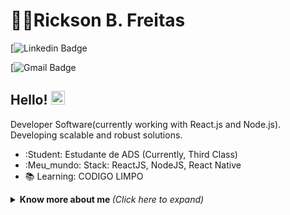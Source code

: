# :man_technologist:Rickson B. Freitas

[![Linkedin Badge](https://www.linkedin.com/login/pt)

[![Gmail Badge](https://accounts.google.com/v3/signin/identifier?continue=https%3A%2F%2Fmail.google.com%2Fmail%2F%3Fhl%3Dpt-BR&emr=1&hl=pt-BR&ifkv=ASKV5MjBlVv2RwoUZpSEZtx7A69dLNxG6bEZJ5qQYDJggu1xlPl7aYuU4B3LoQs6vGqthqauS0qTEA&ltmpl=default&ltmplcache=2&osid=1&passive=true&rm=false&scc=1&service=mail&ss=1&flowName=GlifWebSignIn&flowEntry=ServiceLogin&dsh=S-2146012977%3A1745626352399573)

## Hello! <img src="https://github.com/lucasgdb/lucasgdb/blob/master/assets/hi.gif" width="22">

Developer Software(currently working with React.js and Node.js). Developing scalable and robust solutions.

- :Student: Estudante de ADS (Currently, Third Class)
- :Meu_mundo: Stack: ReactJS, NodeJS, React Native
- :books: Learning: CODIGO LIMPO

> 

<details>
  <summary> <b> Know more about me </b> <i>(Click here to expand)</i> </summary>
  <br>
  
  <a href="https://github.com/anuraghazra/github-readme-stats">
    <img align="center" src="https://github-readme-stats.vercel.app/api?username=lucasgdb&show_icons=true&count_private=true&theme=radical&hide=issues" />
  </a>
  
---
  
  <p align="center">
    <a href="https://github.com/ryo-ma/github-profile-trophy" align="center">
      <img align="center" src="https://github-profile-trophy.vercel.app/?theme=dracula&margin-w=8&column=6&username=lucasgdb" alt="Trophies" />
    </a>
  </p>

  ## Some technologies

  ![HTML5](https://img.shields.io/badge/-HTML5-E34F26?style=flat-square&logo=html5&logoColor=white)
  ![CSS3](https://img.shields.io/badge/-CSS3-549FDE?style=flat-square&logo=css3&logoColor=white)
  ![JavaScript](https://img.shields.io/badge/-JavaScript-F7B93E?style=flat-square&logo=javascript&logoColor=fff)
  ![React](https://img.shields.io/badge/-React.js-45b8d8?style=flat-square&logo=react&logoColor=white)
  ![MySQL](https://img.shields.io/badge/-MySQL-00758F?style=flat-square&logo=mysql&logoColor=white)
  ![VSCode](https://img.shields.io/badge/-VSCode-0085D1?style=flat-square&logo=visual-studio-code&logoColor=white)
  ![Windows](https://img.shields.io/badge/-Windows-00ADEF?style=flat-square&logo=windows&logoColor=white)
</details>

